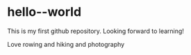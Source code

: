 # hello--world
This is my first github repository. Looking forward to learning!

Love rowing and hiking and photography
